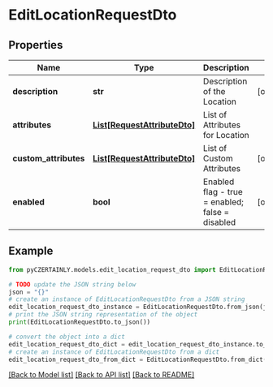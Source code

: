 # EditLocationRequestDto


## Properties

Name | Type | Description | Notes
------------ | ------------- | ------------- | -------------
**description** | **str** | Description of the Location | [optional] 
**attributes** | [**List[RequestAttributeDto]**](RequestAttributeDto.md) | List of Attributes for Location | 
**custom_attributes** | [**List[RequestAttributeDto]**](RequestAttributeDto.md) | List of Custom Attributes | [optional] 
**enabled** | **bool** | Enabled flag - true &#x3D; enabled; false &#x3D; disabled | [optional] 

## Example

```python
from pyCZERTAINLY.models.edit_location_request_dto import EditLocationRequestDto

# TODO update the JSON string below
json = "{}"
# create an instance of EditLocationRequestDto from a JSON string
edit_location_request_dto_instance = EditLocationRequestDto.from_json(json)
# print the JSON string representation of the object
print(EditLocationRequestDto.to_json())

# convert the object into a dict
edit_location_request_dto_dict = edit_location_request_dto_instance.to_dict()
# create an instance of EditLocationRequestDto from a dict
edit_location_request_dto_from_dict = EditLocationRequestDto.from_dict(edit_location_request_dto_dict)
```
[[Back to Model list]](../README.md#documentation-for-models) [[Back to API list]](../README.md#documentation-for-api-endpoints) [[Back to README]](../README.md)


